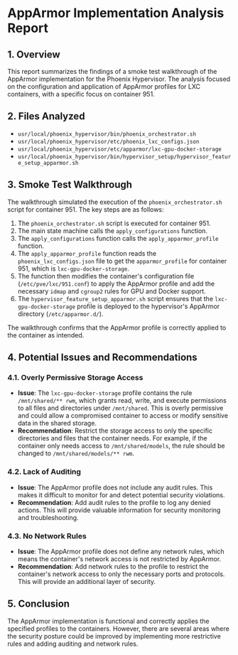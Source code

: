 # AppArmor Implementation Analysis Report

## 1. Overview

This report summarizes the findings of a smoke test walkthrough of the AppArmor implementation for the Phoenix Hypervisor. The analysis focused on the configuration and application of AppArmor profiles for LXC containers, with a specific focus on container 951.

## 2. Files Analyzed

*   `usr/local/phoenix_hypervisor/bin/phoenix_orchestrator.sh`
*   `usr/local/phoenix_hypervisor/etc/phoenix_lxc_configs.json`
*   `usr/local/phoenix_hypervisor/etc/apparmor/lxc-gpu-docker-storage`
*   `usr/local/phoenix_hypervisor/bin/hypervisor_setup/hypervisor_feature_setup_apparmor.sh`

## 3. Smoke Test Walkthrough

The walkthrough simulated the execution of the `phoenix_orchestrator.sh` script for container 951. The key steps are as follows:

1.  The `phoenix_orchestrator.sh` script is executed for container 951.
2.  The main state machine calls the `apply_configurations` function.
3.  The `apply_configurations` function calls the `apply_apparmor_profile` function.
4.  The `apply_apparmor_profile` function reads the `phoenix_lxc_configs.json` file to get the `apparmor_profile` for container 951, which is `lxc-gpu-docker-storage`.
5.  The function then modifies the container's configuration file (`/etc/pve/lxc/951.conf`) to apply the AppArmor profile and add the necessary `idmap` and `cgroup2` rules for GPU and Docker support.
6.  The `hypervisor_feature_setup_apparmor.sh` script ensures that the `lxc-gpu-docker-storage` profile is deployed to the hypervisor's AppArmor directory (`/etc/apparmor.d/`).

The walkthrough confirms that the AppArmor profile is correctly applied to the container as intended.

## 4. Potential Issues and Recommendations

### 4.1. Overly Permissive Storage Access

*   **Issue**: The `lxc-gpu-docker-storage` profile contains the rule `/mnt/shared/** rwm`, which grants read, write, and execute permissions to all files and directories under `/mnt/shared`. This is overly permissive and could allow a compromised container to access or modify sensitive data in the shared storage.
*   **Recommendation**: Restrict the storage access to only the specific directories and files that the container needs. For example, if the container only needs access to `/mnt/shared/models`, the rule should be changed to `/mnt/shared/models/** rwm`.

### 4.2. Lack of Auditing

*   **Issue**: The AppArmor profile does not include any audit rules. This makes it difficult to monitor for and detect potential security violations.
*   **Recommendation**: Add audit rules to the profile to log any denied actions. This will provide valuable information for security monitoring and troubleshooting.

### 4.3. No Network Rules

*   **Issue**: The AppArmor profile does not define any network rules, which means the container's network access is not restricted by AppArmor.
*   **Recommendation**: Add network rules to the profile to restrict the container's network access to only the necessary ports and protocols. This will provide an additional layer of security.

## 5. Conclusion

The AppArmor implementation is functional and correctly applies the specified profiles to the containers. However, there are several areas where the security posture could be improved by implementing more restrictive rules and adding auditing and network rules.
